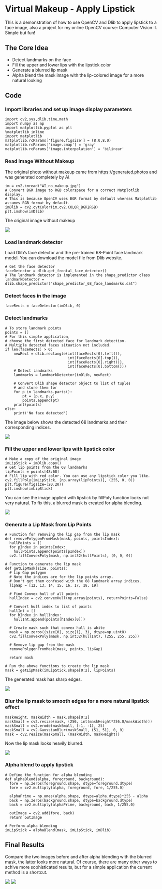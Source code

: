 # Virtual Makeup - Apply Lipstick

This is a demonstration of how to use OpenCV and Dlib to apply lipstick to a face image, also a project for my online OpenCV course: Computer Vision II. Simple but fun!

## The Core Idea

- Detect landmarks on the face
- Fill the upper and lower lips with the lipstick color
- Generate a blurred lip mask
- Alpha blend the mask image with the lip-colored image for a more natural looking

## Code

### Import libraries and set up image display parameters

```
import cv2,sys,dlib,time,math
import numpy as np
import matplotlib.pyplot as plt
%matplotlib inline
import matplotlib
matplotlib.rcParams['figure.figsize'] = (8.0,8.0)
matplotlib.rcParams['image.cmap'] = 'gray'
matplotlib.rcParams['image.interpolation'] = 'bilinear'
```

### Read Image Without Makeup

The original photo without makeup came from https://generated.photos and was generated completely by AI.

```
im = cv2.imread("AI_no_makeup.jpg")
# Convert BGR image to RGB colorspace for a correct Matplotlib display. 
# This is because OpenCV uses BGR format by default whereas Matplotlib assumes RGB format by default. 
imDlib = cv2.cvtColor(im,cv2.COLOR_BGR2RGB)
plt.imshow(imDlib)
```

The original image without makeup

![](/data/images/AI_no_makeup.jpg)

### Load landmark detector

Load Dlib’s face detector and the pre-trained 68-Point face landmark model. You can download the model file from Dlib website.

```
# Get the face detector
faceDetector = dlib.get_frontal_face_detector()
# The landmark detector is implemented in the shape_predictor class
landmarkDetector = dlib.shape_predictor("shape_predictor_68_face_landmarks.dat")
```

### Detect faces in the image

```
faceRects = faceDetector(imDlib, 0)

```

### Detect landmarks

```
# To store landmark points
points = []
# For this simple application,
# choose the first detected face for landmark detection.
# Multiple detected faces situation not included.
if len(faceRects) > 0:
    newRect = dlib.rectangle(int(faceRects[0].left()),
                             int(faceRects[0].top()),
                             int(faceRects[0].right()),
                             int(faceRects[0].bottom()))
    # Detect landmarks
    landmarks = landmarkDetector(imDlib, newRect)

    # Convert Dlib shape detector object to list of tuples
    # and store them for 
    for p in landmarks.parts():
        pt = (p.x, p.y)
        points.append(pt)
    print(points)
else:
    print('No face detected')
```

The image below shows the detected 68 landmarks and their corresponding indices.

![](/data/images/face_with_landmarks.jpg)

### Fill the upper and lower lips with lipstick color

```
# Make a copy of the original image
imLipStick = imDlib.copy()
# Get lip points from the 68 landmarks
lipPoints = points[48:68]
# Fill lip with red color. You can use any lipstick color you like.
cv2.fillPoly(imLipStick, [np.array(lipPoints)], (255, 0, 0))
plt.figure(figsize=(20,20))
plt.imshow(imLipStick)
```

You can see the image applied with lipstick by fillPoly function looks not very natural. To fix this, a blurred mask is created for alpha blending.

![](/data/images/face_with_simple_lipstick.jpg)

### Generate a Lip Mask from Lip Points
```
# Function for removing the lip gap from the lip mask
def removePolygonFromMask(mask, points, pointsIndex):
  hullPoints = []
  for pIndex in pointsIndex:
    hullPoints.append(points[pIndex])
  cv2.fillConvexPoly(mask, np.int32(hullPoints), (0, 0, 0))

# Function to generate the lip mask
def getLipMask(size, points):
  # Lip Gap polygon
  # Note the indices are for the lip points array.
  # Don't get them confused with the 68 landmark array indices.
  lipGap = [12, 13, 14, 15, 16, 17, 18, 19]

  # Find Convex hull of all points
  hullIndex = cv2.convexHull(np.array(points), returnPoints=False)

  # Convert hull index to list of points
  hullInt = []
  for hIndex in hullIndex:
    hullInt.append(points[hIndex[0]])

  # Create mask such that convex hull is white
  mask = np.zeros((size[0], size[1], 3), dtype=np.uint8)
  cv2.fillConvexPoly(mask, np.int32(hullInt), (255, 255, 255))

  # Remove lip gap from the mask
  removePolygonFromMask(mask, points, lipGap)

  return mask

# Run the above functions to create the lip mask
mask = getLipMask(imLipStick.shape[0:2], lipPoints)
```

The generated mask has sharp edges.

![](/data/images/mask_before_blur.jpg)

### Blur the lip mask to smooth edges for a more natural lipstick effect

```
maskHeight, maskWidth = mask.shape[0:2]
maskSmall = cv2.resize(mask, (256, int(maskHeight*256.0/maskWidth)))
maskSmall = cv2.erode(maskSmall, (-1, -1), 25)
maskSmall = cv2.GaussianBlur(maskSmall, (51, 51), 0, 0)
mask = cv2.resize(maskSmall, (maskWidth, maskHeight))
```

Now the lip mask looks heavily blurred.

![](/data/images/mask_after_blur.jpg)

### Alpha blend to apply lipstick

```
# Define the function for alpha blending
def alphaBlend(alpha, foreground, background):
  fore = np.zeros(foreground.shape, dtype=foreground.dtype)
  fore = cv2.multiply(alpha, foreground, fore, 1/255.0)

  alphaPrime = np.ones(alpha.shape, dtype=alpha.dtype)*255 - alpha
  back = np.zeros(background.shape, dtype=background.dtype)
  back = cv2.multiply(alphaPrime, background, back, 1/255.0)

  outImage = cv2.add(fore, back)
  return outImage
 
# Perform alpha blending
imLipStick = alphaBlend(mask, imLipStick, imDlib)
```

## Final Results
Compare the two images before and after alpha blending with the blurred mask, the latter looks more natural. Of course, there are many other ways to achive more sophisticated results, but for a simple application the current method is a shortcut.

![](/data/images/face_with_simple_lipstick.jpg) ![](/data/images/face_with_natural_lipstick.jpg)
